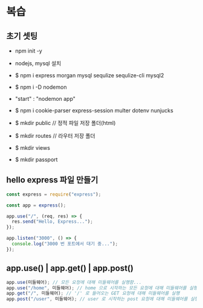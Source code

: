 # 복습

## 초기 셋팅

- npm init -y
- nodejs, mysql 설치
- $ npm i express morgan mysql sequlize sequlize-cli mysql2
- $ npm i -D nodemon
- "start" : "nodemon app"
- $ npm i cookie-parser express-session multer dotenv nunjucks

- $ mkdir public // 정적 파일 저장 폴더(html)
- $ mkdir routes // 라우터 저장 폴더
- $ mkdir views
- $ mkdir passport

## hello express 파일 만들기

```javascript | app.js
const express = require("express");

const app = express();

app.use("/", (req, res) => {
  res.send("Hello, Express...");
});

app.listen("3000", () => {
  console.log("3000 번 포트에서 대기 중...");
});
```

## app.use() | app.get() | app.post()

```javascript
app.use(미들웨어); // 모든 요청에 대해 미들웨어를 실행함...
app.use("/home", 미들웨어); // home 으로 시작하는 모든 요청에 대해 미들웨어를 실행
app.get("/", 미들웨어); // '/' 로 들어오는 GET 요청에 대해 미들웨어를 실행
app.post("/user", 미들웨어); // user 로 시작하는 post 요청에 대해 미들웨어를 실행
```

